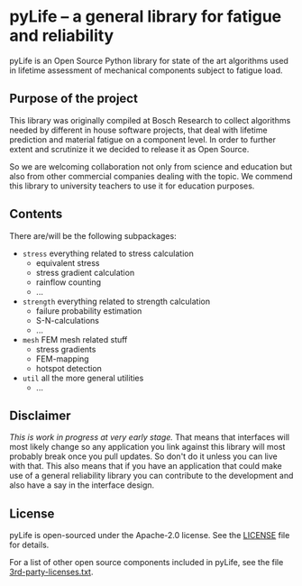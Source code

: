 # pyLife – a general library for fatigue and reliability

pyLife is an Open Source Python library for state of the art algorithms used in
lifetime assessment of mechanical components subject to fatigue load.


## Purpose of the project

This library was originally compiled at Bosch Research to collect algorithms
needed by different in house software projects, that deal with lifetime
prediction and material fatigue on a component level. In order to further
extent and scrutinize it we decided to release it as Open Source.

So we are welcoming collaboration not only from science and education but also
from other commercial companies dealing with the topic. We commend this library
to university teachers to use it for education purposes.


## Contents

There are/will be the following subpackages:

* `stress` everything related to stress calculation
	* equivalent stress
	* stress gradient calculation
	* rainflow counting
	* ...
* `strength` everything related to strength calculation
	* failure probability estimation
	* S-N-calculations
	* ...
* `mesh` FEM mesh related stuff
    * stress gradients
	* FEM-mapping
	* hotspot detection
* `util` all the more general utilities
	* ...


## Disclaimer

*This is work in progress at very early stage.* That means that interfaces will
most likely change so any application you link against this library will most
probably break once you pull updates. So don't do it unless you can live with
that. This also means that if you have an application that could make use of a
general reliability library you can contribute to the development and also have a
say in the interface design.


## License

pyLife is open-sourced under the Apache-2.0 license. See the
[LICENSE](LICENSE) file for details.

For a list of other open source components included in pyLife, see the
file [3rd-party-licenses.txt](3rd-party-licenses.txt).
